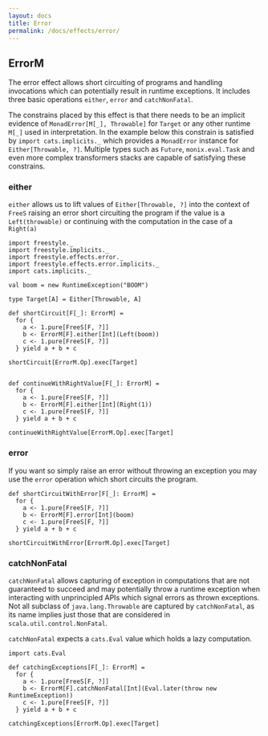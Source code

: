 ```yaml
---
layout: docs
title: Error
permalink: /docs/effects/error/
---
```


## ErrorM

The error effect allows short circuiting of programs and handling invocations which can potentially result in runtime exceptions.
It includes three basic operations `either`, `error` and `catchNonFatal`.

The constrains placed by this effect is that there needs to be an implicit evidence of `MonadError[M[_], Throwable]` 
for `Target` or any other runtime `M[_]` used in interpretation. In the example below this constrain is satisfied by
`import cats.implicits._` which provides a `MonadError` instance for `Either[Throwable, ?]`. 
Multiple types such as `Future`, `monix.eval.Task` and even more complex transformers stacks are capable of satisfying these constrains.

### either

`either` allows us to lift values of `Either[Throwable, ?]` into the context of `FreeS` raising an error short circuiting 
the program if the value is a `Left(throwable)` or continuing with the computation in the case of a `Right(a)` 

```tut:book
import freestyle._
import freestyle.implicits._
import freestyle.effects.error._
import freestyle.effects.error.implicits._
import cats.implicits._

val boom = new RuntimeException("BOOM")

type Target[A] = Either[Throwable, A]

def shortCircuit[F[_]: ErrorM] =
  for {
    a <- 1.pure[FreeS[F, ?]]
    b <- ErrorM[F].either[Int](Left(boom))
    c <- 1.pure[FreeS[F, ?]]
  } yield a + b + c

shortCircuit[ErrorM.Op].exec[Target]
```

```tut:book

def continueWithRightValue[F[_]: ErrorM] =
  for {
    a <- 1.pure[FreeS[F, ?]]
    b <- ErrorM[F].either[Int](Right(1))
    c <- 1.pure[FreeS[F, ?]]
  } yield a + b + c

continueWithRightValue[ErrorM.Op].exec[Target]
```

### error

If you want so simply raise an error without throwing an exception you may use the `error` operation which short circuits
the program. 

```tut:book
def shortCircuitWithError[F[_]: ErrorM] =
  for {
    a <- 1.pure[FreeS[F, ?]]
    b <- ErrorM[F].error[Int](boom)
    c <- 1.pure[FreeS[F, ?]]
  } yield a + b + c

shortCircuitWithError[ErrorM.Op].exec[Target]
```

### catchNonFatal

`catchNonFatal` allows capturing of exception in computations that are not guaranteed to succeed and may potentially throw
a runtime exception when interacting with unprincipled APIs which signal errors as thrown exceptions.
Not all subclass of `java.lang.Throwable` are captured by `catchNonFatal`, as its name implies just those that are considered
in `scala.util.control.NonFatal`.

`catchNonFatal` expects a `cats.Eval` value which holds a lazy computation.

```tut:book
import cats.Eval

def catchingExceptions[F[_]: ErrorM] =
  for {
    a <- 1.pure[FreeS[F, ?]]
    b <- ErrorM[F].catchNonFatal[Int](Eval.later(throw new RuntimeException))
    c <- 1.pure[FreeS[F, ?]]
  } yield a + b + c
  
catchingExceptions[ErrorM.Op].exec[Target]
```
